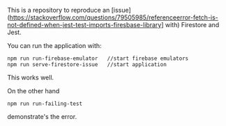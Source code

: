 This is a repository to reproduce an [issue](https://stackoverflow.com/questions/79505985/referenceerror-fetch-is-not-defined-when-jest-test-imports-firesbase-library] with) Firestore and Jest. 

You can run the application with:
```
npm run run-firebase-emulator   //start firebase emulators
npm run serve-firestore-issue   //start application
```
This works well.

On the other hand
```
npm run run-failing-test
```
demonstrate's the error.
